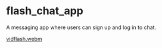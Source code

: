 # flash_chat_app

A messaging app where users can sign up and log in to chat.

[vidflash.webm](https://user-images.githubusercontent.com/114687562/196049682-bb0fdb05-71e0-4113-b691-c32fd0a26478.webm)
